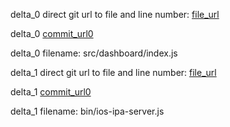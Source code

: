delta_0 direct git url to file and line number: [file_url](https://www.github.com/cerebral/webpack-dll/commit/b31cd7e9a79be82f3d4198f244e893fdef5f5b99/#diff-07ddda5c32f4cf5b178c4c69db424c7b05c9ca6b25ba603c02266211f76e9795L17)

delta_0 [commit_url0](https://www.github.com/cerebral/webpack-dll/commit/b31cd7e9a79be82f3d4198f244e893fdef5f5b99)

delta_0 filename: src/dashboard/index.js



delta_1 direct git url to file and line number: [file_url](https://www.github.com/bumaociyuan/ios-ipa-server/commit/b0dae3675b5f4c8566a0f3cd132c2372855e42d9/#diff-0082181ec97cb8561e6fe0f8283598882d9dbbbc440bbaf1d252315572b49d30L104)

delta_1 [commit_url0](https://www.github.com/bumaociyuan/ios-ipa-server/commit/b0dae3675b5f4c8566a0f3cd132c2372855e42d9)

delta_1 filename: bin/ios-ipa-server.js



